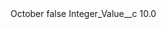 <?xml version="1.0" encoding="UTF-8"?>
<CustomMetadata xmlns="http://soap.sforce.com/2006/04/metadata" xmlns:xsi="http://www.w3.org/2001/XMLSchema-instance" xmlns:xsd="http://www.w3.org/2001/XMLSchema">
    <label>October</label>
    <protected>false</protected>
    <values>
        <field>Integer_Value__c</field>
        <value xsi:type="xsd:double">10.0</value>
    </values>
</CustomMetadata>

